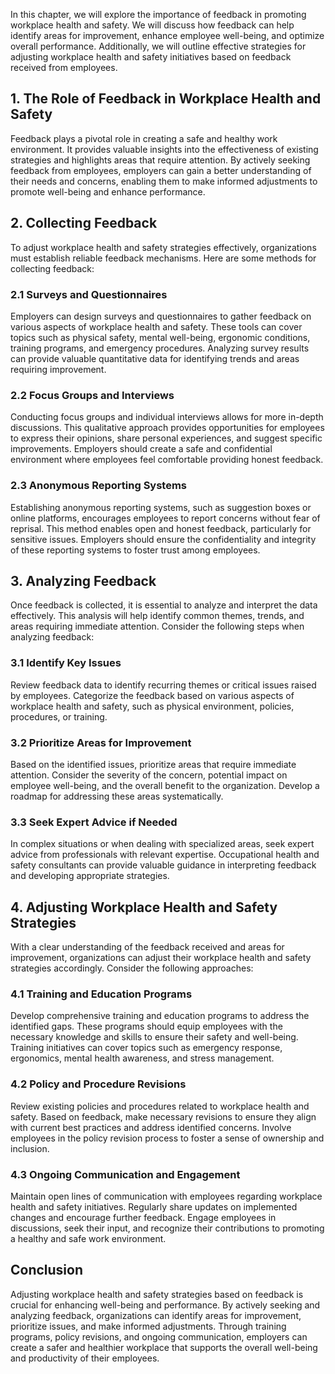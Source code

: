 
In this chapter, we will explore the importance of feedback in promoting workplace health and safety. We will discuss how feedback can help identify areas for improvement, enhance employee well-being, and optimize overall performance. Additionally, we will outline effective strategies for adjusting workplace health and safety initiatives based on feedback received from employees.

## 1\. The Role of Feedback in Workplace Health and Safety

Feedback plays a pivotal role in creating a safe and healthy work environment. It provides valuable insights into the effectiveness of existing strategies and highlights areas that require attention. By actively seeking feedback from employees, employers can gain a better understanding of their needs and concerns, enabling them to make informed adjustments to promote well-being and enhance performance.

## 2\. Collecting Feedback

To adjust workplace health and safety strategies effectively, organizations must establish reliable feedback mechanisms. Here are some methods for collecting feedback:

### 2.1 Surveys and Questionnaires

Employers can design surveys and questionnaires to gather feedback on various aspects of workplace health and safety. These tools can cover topics such as physical safety, mental well-being, ergonomic conditions, training programs, and emergency procedures. Analyzing survey results can provide valuable quantitative data for identifying trends and areas requiring improvement.

### 2.2 Focus Groups and Interviews

Conducting focus groups and individual interviews allows for more in-depth discussions. This qualitative approach provides opportunities for employees to express their opinions, share personal experiences, and suggest specific improvements. Employers should create a safe and confidential environment where employees feel comfortable providing honest feedback.

### 2.3 Anonymous Reporting Systems

Establishing anonymous reporting systems, such as suggestion boxes or online platforms, encourages employees to report concerns without fear of reprisal. This method enables open and honest feedback, particularly for sensitive issues. Employers should ensure the confidentiality and integrity of these reporting systems to foster trust among employees.

## 3\. Analyzing Feedback

Once feedback is collected, it is essential to analyze and interpret the data effectively. This analysis will help identify common themes, trends, and areas requiring immediate attention. Consider the following steps when analyzing feedback:

### 3.1 Identify Key Issues

Review feedback data to identify recurring themes or critical issues raised by employees. Categorize the feedback based on various aspects of workplace health and safety, such as physical environment, policies, procedures, or training.

### 3.2 Prioritize Areas for Improvement

Based on the identified issues, prioritize areas that require immediate attention. Consider the severity of the concern, potential impact on employee well-being, and the overall benefit to the organization. Develop a roadmap for addressing these areas systematically.

### 3.3 Seek Expert Advice if Needed

In complex situations or when dealing with specialized areas, seek expert advice from professionals with relevant expertise. Occupational health and safety consultants can provide valuable guidance in interpreting feedback and developing appropriate strategies.

## 4\. Adjusting Workplace Health and Safety Strategies

With a clear understanding of the feedback received and areas for improvement, organizations can adjust their workplace health and safety strategies accordingly. Consider the following approaches:

### 4.1 Training and Education Programs

Develop comprehensive training and education programs to address the identified gaps. These programs should equip employees with the necessary knowledge and skills to ensure their safety and well-being. Training initiatives can cover topics such as emergency response, ergonomics, mental health awareness, and stress management.

### 4.2 Policy and Procedure Revisions

Review existing policies and procedures related to workplace health and safety. Based on feedback, make necessary revisions to ensure they align with current best practices and address identified concerns. Involve employees in the policy revision process to foster a sense of ownership and inclusion.

### 4.3 Ongoing Communication and Engagement

Maintain open lines of communication with employees regarding workplace health and safety initiatives. Regularly share updates on implemented changes and encourage further feedback. Engage employees in discussions, seek their input, and recognize their contributions to promoting a healthy and safe work environment.

## Conclusion

Adjusting workplace health and safety strategies based on feedback is crucial for enhancing well-being and performance. By actively seeking and analyzing feedback, organizations can identify areas for improvement, prioritize issues, and make informed adjustments. Through training programs, policy revisions, and ongoing communication, employers can create a safer and healthier workplace that supports the overall well-being and productivity of their employees.
